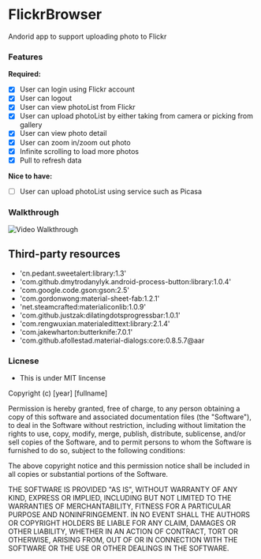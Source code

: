 # FlickrBrowser
Andorid app to support uploading photo to Flickr

### Features
**Required:** 

 * [x] User can login using Flickr account
 * [x] User can logout
 * [x] User can view photoList from Flickr
 * [x] User can upload photoList by either taking from camera or picking from gallery
 * [x] User can view photo detail
 * [x] User can zoom in/zoom out photo
 * [x] Infinite scrolling to load more photos
 * [x] Pull to refresh data

**Nice to have:**
* [ ] User can upload photoList using service such as Picasa

### Walkthrough
![Video Walkthrough](RottenTomatoes.gif)

Third-party resources
---------
*   'cn.pedant.sweetalert:library:1.3'
*   'com.github.dmytrodanylyk.android-process-button:library:1.0.4'
*   'com.google.code.gson:gson:2.5'
*   'com.gordonwong:material-sheet-fab:1.2.1'
*   'net.steamcrafted:materialiconlib:1.0.9'
*   'com.github.justzak:dilatingdotsprogressbar:1.0.1'
*   'com.rengwuxian.materialedittext:library:2.1.4'
*   'com.jakewharton:butterknife:7.0.1'
*   'com.github.afollestad.material-dialogs:core:0.8.5.7@aar

### Licnese
* This is under MIT lincense

Copyright (c) [year] [fullname]

Permission is hereby granted, free of charge, to any person obtaining a copy
of this software and associated documentation files (the "Software"), to deal
in the Software without restriction, including without limitation the rights
to use, copy, modify, merge, publish, distribute, sublicense, and/or sell
copies of the Software, and to permit persons to whom the Software is
furnished to do so, subject to the following conditions:

The above copyright notice and this permission notice shall be included in all
copies or substantial portions of the Software.

THE SOFTWARE IS PROVIDED "AS IS", WITHOUT WARRANTY OF ANY KIND, EXPRESS OR
IMPLIED, INCLUDING BUT NOT LIMITED TO THE WARRANTIES OF MERCHANTABILITY,
FITNESS FOR A PARTICULAR PURPOSE AND NONINFRINGEMENT. IN NO EVENT SHALL THE
AUTHORS OR COPYRIGHT HOLDERS BE LIABLE FOR ANY CLAIM, DAMAGES OR OTHER
LIABILITY, WHETHER IN AN ACTION OF CONTRACT, TORT OR OTHERWISE, ARISING FROM,
OUT OF OR IN CONNECTION WITH THE SOFTWARE OR THE USE OR OTHER DEALINGS IN THE
SOFTWARE.

